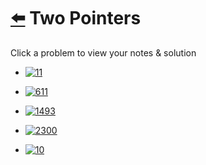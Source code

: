 # [⬅️](../README.md) Two Pointers 

Click a problem to view your notes & solution

- [![11](https://img.shields.io/badge/11-Container_With_Most_Water-yellow)](/problems/11.md)
- [![611](https://img.shields.io/badge/611-Valid_Triangle_Number-yellow)](/problems/611.md)
- [![1493](https://img.shields.io/badge/1493-Longest_Subarray_of_1s_After_Deleting_One_Element-yellow)](/problems/1493.md)
- [![2300](https://img.shields.io/badge/2300-Successful_Pairs_of_Spells_and_Potions-yellow)](/problems/2300.md)

- [![10](https://img.shields.io/badge/10-Pritam_test-yellow)](/problems/10.md)
